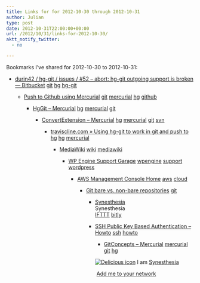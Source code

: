 ```yaml
---
title: Links for for 2012-10-30 through 2012-10-31
author: Julian
type: post
date: 2012-10-31T22:00:00+00:00
url: /2012/10/31/links-for-2012-10-30/
aktt_notify_twitter:
  - no

---
```

Bookmarks I&#8217;ve shared for 2012-10-30 to 2012-10-31:

  * [durin42 / hg-git / issues / #52 &#8211; abort: hg-git outgoing support is broken &mdash; Bitbucket][1] 
    [git][2] [hg][3] [hg-git][4] </li> 
    
      * [Push to Github using Mercurial][5] 
        [git][2] [mercurial][6] [hg][3] [github][7] </li> 
        
          * [HgGit &#8211; Mercurial][8] 
            [hg][3] [mercurial][6] [git][2] </li> 
            
              * [ConvertExtension &#8211; Mercurial][9] 
                [hg][3] [mercurial][6] [git][2] [svn][10] </li> 
                
                  * [traviscline.com &raquo; Using hg-git to work in git and push to hg][11] 
                    [hg][3] [mercurial][6] </li> 
                    
                      * [MediaWiki][12] 
                        [wiki][13] [mediawiki][14] </li> 
                        
                          * [WP Engine Support Garage][15] 
                            [wpengine][16] [support][17] [wordpress][18] </li> 
                            
                              * [AWS Management Console Home][19] 
                                [aws][20] [cloud][21] </li> 
                                
                                  * [Git bare vs. non-bare repositories][22] 
                                    [git][2] </li> 
                                    
                                      * [Synesthesia][23]  
                                        Synesthesia  
                                        [IFTTT][24] [bitly][25] 
                                      * [SSH Public Key Based Authentication &ndash; Howto][26] 
                                        [ssh][27] [howto][28] </li> 
                                        
                                          * [GitConcepts &#8211; Mercurial][29] 
                                            [mercurial][6] [git][2] [hg][3] </li> </ul> 
                                            
                                            <p class="deliciouslink">
                                              <a href="https://del.icio.us/synesthesia" title="See all my bookmarks on del.icio.us"><img src="https://www.synesthesia.co.uk/images/deliciousicon.jpg" alt="Delicious icon" /></a>&nbsp;I am <a href="https://del.icio.us/synesthesia" title="See all my bookmarks on del.icio.us">Synesthesia</a>
                                            </p>
                                            
                                            <p class="deliciouslink">
                                              <a href="https://del.icio.us/network?add=synesthesia" title="Add me to your del.icio.us network"><img src="https://www.synesthesia.co.uk/images/add.gif" alt="" /></a>&nbsp;<a href="https://del.icio.us/network?add=synesthesia" title="Add me to your del.icio.us network">Add me to your network</a>
                                            </p>

 [1]: https://bitbucket.org/durin42/hg-git/issue/52/abort-hg-git-outgoing-support-is-broken
 [2]: https://www.delicious.com/synesthesia/git
 [3]: https://www.delicious.com/synesthesia/hg
 [4]: https://www.delicious.com/synesthesia/hg-git
 [5]: https://glyphobet.net/blog/essay/2029
 [6]: https://www.delicious.com/synesthesia/mercurial
 [7]: https://www.delicious.com/synesthesia/github
 [8]: https://mercurial.selenic.com/wiki/HgGit
 [9]: https://mercurial.selenic.com/wiki/ConvertExtension
 [10]: https://www.delicious.com/synesthesia/svn
 [11]: https://traviscline.com/blog/2010/04/27/using-hg-git-to-work-in-git-and-push-to-hg/
 [12]: https://www.mediawiki.org/wiki/MediaWiki
 [13]: https://www.delicious.com/synesthesia/wiki
 [14]: https://www.delicious.com/synesthesia/mediawiki
 [15]: https://support.wpengine.com/
 [16]: https://www.delicious.com/synesthesia/wpengine
 [17]: https://www.delicious.com/synesthesia/support
 [18]: https://www.delicious.com/synesthesia/wordpress
 [19]: https://console.aws.amazon.com/console/home
 [20]: https://www.delicious.com/synesthesia/aws
 [21]: https://www.delicious.com/synesthesia/cloud
 [22]: https://www.bitflop.com/document/111
 [23]: https://www.synesthesia.co.uk/blog/archives/2012/10/30/links-for-2012-10-29-2/
 [24]: https://www.delicious.com/synesthesia/IFTTT
 [25]: https://www.delicious.com/synesthesia/bitly
 [26]: https://www.cyberciti.biz/tips/ssh-public-key-based-authentication-how-to.html
 [27]: https://www.delicious.com/synesthesia/ssh
 [28]: https://www.delicious.com/synesthesia/howto
 [29]: https://mercurial.selenic.com/wiki/GitConcepts